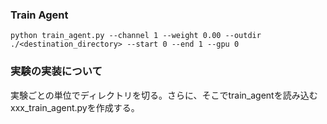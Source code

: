### Train Agent

```
python train_agent.py --channel 1 --weight 0.00 --outdir ./<destination_directory> --start 0 --end 1 --gpu 0
```

### 実験の実装について
実験ごとの単位でディレクトリを切る。さらに、そこでtrain_agentを読み込むxxx_train_agent.pyを作成する。
